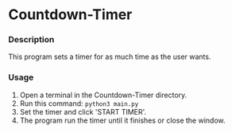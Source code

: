 # Countdown-Timer

### Description

This program sets a timer for as much time as the user wants.


### Usage

1. Open a terminal in the Countdown-Timer directory.
2. Run this command: `python3 main.py`
3. Set the timer and click 'START TIMER'.
4. The program run the timer until it finishes or close the window.